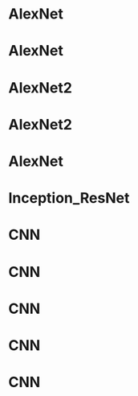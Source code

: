 # AlexNet
# AlexNet
# AlexNet2
# AlexNet2
# AlexNet
# Inception_ResNet
# CNN
# CNN
# CNN
# CNN
# CNN
